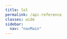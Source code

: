 ```yaml
---
title: lol
permalink: /api-reference
classes: wide
sidebar:
  nav: "navMain"
---
```

<link rel="stylesheet" href="https://cdnjs.cloudflare.com/ajax/libs/swagger-ui/3.22.1/swagger-ui.css">

<script src="https://unpkg.com/swagger-ui-dist@3/swagger-ui-bundle.js"></script>
<script src="https://unpkg.com/swagger-ui-dist@3/swagger-ui-standalone-preset.js"></script>


<div id="api-ref"></div>
<script>
var ui = SwaggerUIBundle({
	dom_id: '#api-ref',
	url: "https://weatherlink.github.io/v2-api/_pages/v2-api-swagger-2.json",
	presets: [
		SwaggerUIBundle.presets.apis,
		SwaggerUIBundle.SwaggerUIStandalonePreset
	],
	layout: "BaseLayout"
});
</script>

